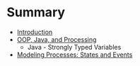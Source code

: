 # Summary

* [Introduction](README.md)
* [OOP, Java, and Processing](chapter1.md)
   * Java - Strongly Typed Variables
* [Modeling Processes:  States and Events](modeling_states_and_events.md)

